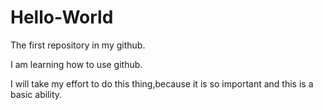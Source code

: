 # Hello-World
The first repository in my github.

I am learning how to use github.

I will take my effort to do this thing,because it is so important and this is a basic ability.
